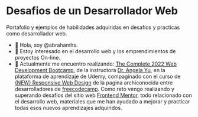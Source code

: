 # Desafios de un Desarrollador Web
Portafolio y ejemplos de habilidades adquiridas en desafíos y practicas como desarrollador web. 

- 👋 Hola, soy @abrahamhs.
- 👀 Estoy interesado en el desarrollo web y los emprendimientos de proyectos On-line.
- 🌱 Actualmente me encuentro realizando: <a href="https://www.udemy.com/course/the-complete-web-development-bootcamp/" target="_blank">The Complete 2022 Web Development Bootcamp</a>, de la instructora  <a href="https://www.udemy.com/user/4b4368a3-b5c8-4529-aa65-2056ec31f37e/" target="_blank">Dr. Angela Yu</a>, en la plataforma de aprendizaje de Udemy, compaginado con el curso de <a href="https://www.freecodecamp.org/learn/2022/responsive-web-design/">(NEW) Responsive Web Design</a> de la pagina archiconocida entre desarrolladores de <a href="https://www.freecodecamp.org">freecodecamp</a>. Como reto vengo realizando y superando desafíos del sitio web <a href="https://www.frontendmentor.io?ref=challenge" target="_blank">Frontend Mentor</a>, todo relacionado con el desarrollo web, materiales que me han ayudado a mejorar y practicar todas esos nuevos aprendizajes adquiridos.   
